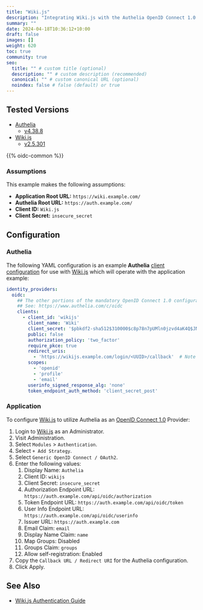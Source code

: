 ```yaml
---
title: "Wiki.js"
description: "Integrating Wiki.js with the Authelia OpenID Connect 1.0 Provider."
summary: ""
date: 2024-04-18T10:36:12+10:00
draft: false
images: []
weight: 620
toc: true
community: true
seo:
  title: "" # custom title (optional)
  description: "" # custom description (recommended)
  canonical: "" # custom canonical URL (optional)
  noindex: false # false (default) or true
---
```


## Tested Versions

* [Authelia]
  * [v4.38.8](https://github.com/authelia/authelia/releases/tag/v4.38.8)
* [Wiki.js]
  * [v2.5.301](https://github.com/requarks/wiki/releases/tag/v2.5.301)

{{% oidc-common %}}

### Assumptions

This example makes the following assumptions:

* __Application Root URL:__ `https://wiki.example.com/`
* __Authelia Root URL:__ `https://auth.example.com/`
* __Client ID:__ `Wiki.js`
* __Client Secret:__ `insecure_secret`

## Configuration

### Authelia

The following YAML configuration is an example __Authelia__ [client configuration] for use with [Wiki.js] which will
operate with the application example:

```yaml {title="configuration.yml"}
identity_providers:
  oidc:
    ## The other portions of the mandatory OpenID Connect 1.0 configuration go here.
    ## See: https://www.authelia.com/c/oidc
    clients:
      - client_id: 'wikijs'
        client_name: 'Wiki'
        client_secret: '$pbkdf2-sha512$310000$c8p78n7pUMln0jzvd4aK4Q$JNRBzwAo0ek5qKn50cFzzvE9RXV88h1wJn5KGiHrD0YKtZaR/nCb2CJPOsKaPK0hjf.9yHxzQGZziziccp6Yng'  # The digest of 'insecure_secret'.
        public: false
        authorization_policy: 'two_factor'
        require_pkce: true
        redirect_uris:
          - 'https://wikijs.example.com/login/<UUID>/callback'  # Note this must be copied during step 7 of the Application configuration.
        scopes:
          - 'openid'
          - 'profile'
          - 'email'
        userinfo_signed_response_alg: 'none'
        token_endpoint_auth_method: 'client_secret_post'
```

### Application

To configure [Wiki.js] to utilize Authelia as an [OpenID Connect 1.0] Provider:

1. Login to [Wiki.js] as an Administrator.
2. Visit Administration.
3. Select `Modules` > `Authentication`.
4. Select `+ Add Strategy`.
5. Select `Generic OpenID Connect / OAuth2`.
6. Enter the following values:
   1. Display Name: `Authelia`
   2. Client ID: `wikijs`
   3. Client Secret: `insecure_secret`
   4. Authorization Endpoint URL: `https://auth.example.com/api/oidc/authorization`
   5. Token Endpoint URL: `https://auth.example.com/api/oidc/token`
   6. User Info Endpoint URL: `https://auth.example.com/api/oidc/userinfo`
   7. Issuer URL: `https://auth.example.com`
   8. Email Claim: `email`
   9. Display Name Claim: `name`
   10. Map Groups: Disabled
   11. Groups Claim: `groups`
   12. Allow self-registration: Enabled
7. Copy the `Callback URL / Redirect URI` for the Authelia configuration.
8. Click Apply.

## See Also

- [Wiki.js Authentication Guide](https://docs.requarks.io/auth)

[Wiki.js]: https://js.wiki/
[Authelia]: https://www.authelia.com
[OpenID Connect 1.0]: ../../openid-connect/introduction.md
[client configuration]: ../../../configuration/identity-providers/openid-connect/clients.md
